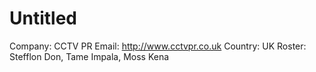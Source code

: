 # Untitled

Company: CCTV PR
Email: http://www.cctvpr.co.uk
Country: UK
Roster: Stefflon Don, Tame Impala, Moss Kena